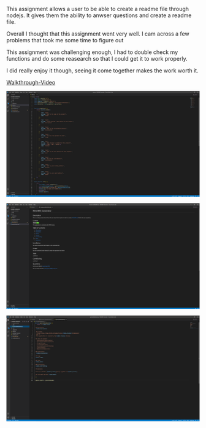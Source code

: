 This assignment allows a user to be able to create a readme file through nodejs. It gives them the ability to 
anwser questions and create a readme file.

Overall I thought that this assignment went very well. I cam across a few problems that took me some time to figure out

This assignment was challenging enough, I had to double check my functions and do some reasearch so that I could get it to work properly.

I did really enjoy it though, seeing it come together makes the work worth it.

[Walkthrough-Video](https://drive.google.com/file/d/1Ql40cHAypNa9P2gYZn1Tzy78eyRHiKig/view)

![my-pictures](images/upload.png)

![my-pictures](images/sample.png)

![my-pictures](images/generate.png)